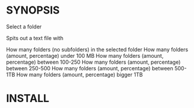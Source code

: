 # SYNOPSIS

Select a folder

Spits out a text file with

How many folders (no subfolders) in the selected folder
How many folders (amount, percentage) under 100 MB
How many folders (amount, percentage) between 100-250
How many folders (amount, percentage) between 250-500
How many folders (amount, percentage) between 500-1TB
How many folders (amount, percentage) bigger 1TB

# INSTALL

